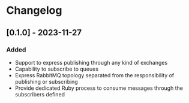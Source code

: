 # Changelog

## [0.1.0] - 2023-11-27

### Added

- Support to express publishing through any kind of exchanges
- Capability to subscribe to queues
- Express RabbitMQ topology separated from the responsibility of publishing or subscribing
- Provide dedicated Ruby process to consume messages through the subscribers defined
